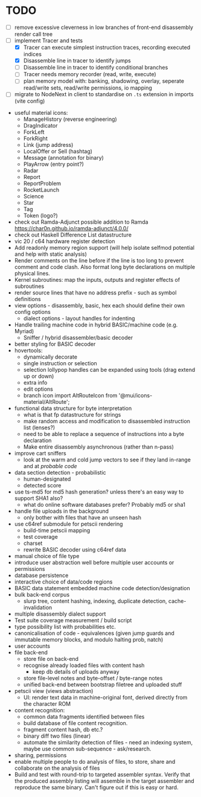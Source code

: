 # TODO

* [ ] remove excessive cleverness in low branches of front-end disassembly render call tree
* [ ] implement Tracer and tests
  * [x] Tracer can execute simplest instruction traces, recording executed indices
  * [x] Disassemble line in tracer to identify jumps
  * [ ] Disassemble line in tracer to identify conditional branches 
  * [ ] Tracer needs memory recorder (read, write, execute)
  * [ ] plan memory model with: banking, shadowing, overlay, seperate read/write sets, read/write permissions, io mapping
* [ ] migrate to NodeNext in client to standardise on `.ts` extension in imports (vite config)

* useful material icons:
  * ManageHistory (reverse engineering)
  * DragIndicator
  * ForkLeft
  * ForkRight
  * Link (jump address)
  * LocalOffer or Sell (hashtag)
  * Message (annotation for binary)
  * PlayArrow (entry point?)
  * Radar
  * Report
  * ReportProblem
  * RocketLaunch
  * Science
  * Star
  * Tag
  * Token (logo?)
* check out Ramda-Adjunct possible addition to Ramda https://char0n.github.io/ramda-adjunct/4.0.0/
* check out Haskell Difference List datastructure
* vic 20 / c64 hardware register detection
* Add readonly memory region support (will help isolate selfmod potential and help with static analysis)
* Render comments on the line before if the line is too long to prevent comment and code clash. Also format long byte
  declarations on multiple physical lines.
* Kernel subroutines: map the inputs, outputs and register effects of subroutines
* render source lines that have no address prefix - such as symbol definitions
* view options - disassembly, basic, hex each should define their own config options
  * dialect options - layout handles for indenting
* Handle trailing machine code in hybrid BASIC/machine code (e.g. Myriad)
  * Sniffer / hybrid disassembler/basic decoder
* better styling for BASIC decoder
* hovertools:
  * dynamically decorate
  * single instruction or selection
  * selection lollypop handles can be expanded using tools (drag extend up or down)
  * extra info
  * edit options
  * branch icon import AltRouteIcon from '@mui/icons-material/AltRoute';
* functional data structure for byte interpretation
  * what is that fp datastructure for strings
  * make random access and modification to disassembled instruction list (lenses?)
  * need to be able to replace a sequence of instructions into a byte declaration
  * Make entire disassembly asynchronous (rather than n-pass)
* improve cart sniffers
  * look at the warm and cold jump vectors to see if they land in-range and at _probable code_
* data section detection - probabilistic
  * human-designated
  * detected score
* use ts-md5 for md5 hash generation? unless there's an easy way to support SHA1 also?
  * what do online software databases prefer? Probably md5 or sha1
* handle file uploads in the background
  * only bother with files that have an unseen hash
* use c64ref submodule for petscii rendering
  * build-time petscii mapping
  * test coverage
  * charset
  * rewrite BASIC decoder using c64ref data
* manual choice of file type
* introduce user abstraction well before multiple user accounts or permissions
* database persistence
* interactive choice of data/code regions
* BASIC data statement embedded machine code detection/designation
* bulk back-end corpus
  * slurp tree, content hashing, indexing, duplicate detection, cache-invalidation
* multiple disassembly dialect support
* Test suite coverage measurement / build script
* type possibility list with probabilities etc.
* canonicalisation of code - equivalences (given jump guards and immutable memory blocks, and modulo halting prob,
  natch)
* user accounts
* file back-end
  * store file on back-end
  * recognise already loaded files with content hash
    * keep db details of uploads anyway
  * store file-level notes and byte-offset / byte-range notes
  * unified back-end between bootstrap filetree and uploaded stuff
* petscii view (views abstraction)
  * UI: render text data in machine-original font, derived directly from the character ROM
* content recognition:
  * common data fragments identified between files
  * build database of file content recognition.
  * fragment content hash, db etc.?
  * binary diff two files (linear)
  * automate the similarity detection of files - need an indexing system, maybe use common sub-sequence - ask/research.
* sharing, permissions
* enable multiple people to do analysis of files, to store, share and collaborate on the analysis of files
* Build and test with round-trip to targeted assembler syntax. Verify that the produced assembly listing will
  assemble in the target assembler and reproduce the same binary. Can't figure out if this is easy or hard.

